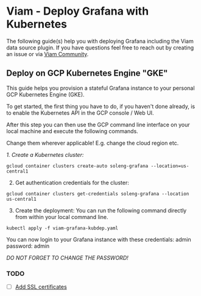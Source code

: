 # Viam - Deploy Grafana with Kubernetes

The following guide(s) help you with deploying Grafana including the Viam data source plugin. If you have questions feel free to reach out by creating an issue or via [Viam Community](https://www.viam.com/resources/community).

## Deploy on GCP Kubernetes Engine "GKE"

This guide helps you provision a stateful Grafana instance to your personal GCP Kubernetes Engine (GKE).

To get started, the first thing you have to do, if you haven't done already, is to enable the Kubernetes API in the GCP console / Web UI.

After this step you can then use the GCP command line interface on your local machine and execute the following commands. 

Change them wherever applicable! E.g. change the cloud region etc.

*1. Create a Kubernetes cluster:*

```
gcloud container clusters create-auto soleng-grafana --location=us-central1
```

2. Get authentication credentials for the cluster:

```
gcloud container clusters get-credentials soleng-grafana --location us-central1
```

3. Create the deployment:
You can run the following command directly from within your local command line.

```
kubectl apply -f viam-grafana-kubdep.yaml
```

You can now login to your Grafana instance with these credentials: admin password: admin

*DO NOT FORGET TO CHANGE THE PASSWORD!*

### TODO
- [ ] [Add SSL certificates](https://estl.tech/configuring-https-to-a-web-service-on-google-kubernetes-engine-2d71849520d)